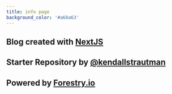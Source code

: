 ```yaml
---
title: info page
background_color: '#a68a63'
---
```

## Blog created with [NextJS](https://nextjs.org/)

## Starter Repository by [@kendallstrautman](https://github.com/kendallstrautman/brevifolia-next-forestry)

## Powered by [Forestry.io](https://forestry.io/)
